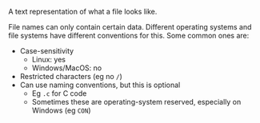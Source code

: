 A text representation of what a file looks like.

File names can only contain certain data. Different operating systems and file systems have different conventions for this. Some common ones are:

- Case-sensitivity
	- Linux: yes
	- Windows/MacOS: no
- Restricted characters (eg no `/`)
- Can use naming conventions, but this is optional
	- Eg `.c` for C code
	- Sometimes these are operating-system reserved, especially on Windows (eg `CON`)
